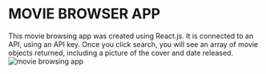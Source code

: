 <h1><strong>MOVIE BROWSER APP</strong></h1>
This movie browsing app was created using React.js. It is connected to an API, using an API key. Once you click search, you will see an array of movie objects returned, including a picture of the cover and date released.
<img src="https://user-images.githubusercontent.com/98435259/170371082-db62f399-d295-450e-8918-f1152eec0405.png" alt="movie browsing app">
